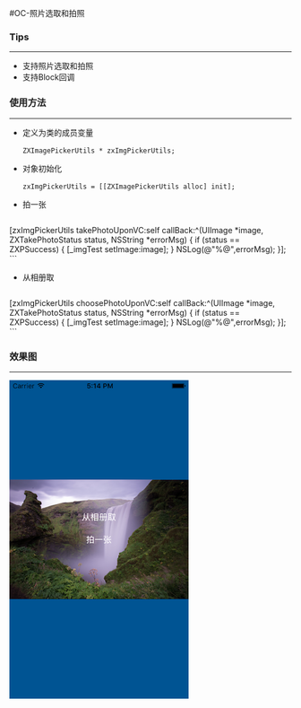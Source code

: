 #OC-照片选取和拍照

### Tips

---

- 支持照片选取和拍照
- 支持Block回调


### 使用方法  
---
- 定义为类的成员变量
	
	```
	ZXImagePickerUtils * zxImgPickerUtils;
	```
- 对象初始化

	```
	zxImgPickerUtils = [[ZXImagePickerUtils alloc] init];
	```
- 拍一张

	```
[zxImgPickerUtils takePhotoUponVC:self callBack:^(UIImage *image, ZXTakePhotoStatus status, NSString *errorMsg) {
if (status == ZXPSuccess) {
[_imgTest setImage:image];
}
NSLog(@"%@",errorMsg);
}];
	```
- 从相册取

	```
[zxImgPickerUtils choosePhotoUponVC:self callBack:^(UIImage *image, ZXTakePhotoStatus status, NSString *errorMsg) {
if (status == ZXPSuccess) {
[_imgTest setImage:image];
}
NSLog(@"%@",errorMsg);
}];
	```

### 效果图
---
>
![](https://github.com/iFallen/HImagePickerUtils-OC/raw/master/ScreenShot/1.png)
